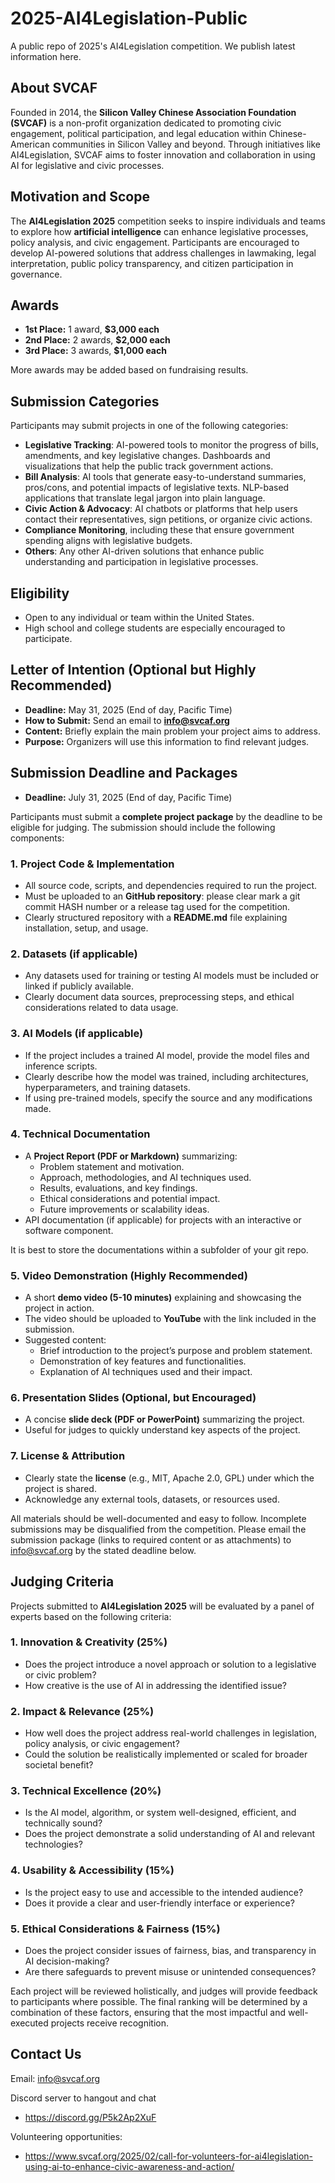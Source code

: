# 2025-AI4Legislation-Public

A public repo of 2025's AI4Legislation competition. We publish latest information here. 

## About SVCAF  
Founded in 2014, the **Silicon Valley Chinese Association Foundation (SVCAF)** is a non-profit organization dedicated to promoting civic engagement, political participation, and legal education within Chinese-American communities in Silicon Valley and beyond. Through initiatives like AI4Legislation, SVCAF aims to foster innovation and collaboration in using AI for legislative and civic processes.  

## Motivation and Scope  
The **AI4Legislation 2025** competition seeks to inspire individuals and teams to explore how **artificial intelligence** can enhance legislative processes, policy analysis, and civic engagement. Participants are encouraged to develop AI-powered solutions that address challenges in lawmaking, legal interpretation, public policy transparency, and citizen participation in governance.  

## Awards
- **1st Place:** 1 award, **$3,000 each**  
- **2nd Place:** 2 awards, **$2,000 each**  
- **3rd Place:** 3 awards, **$1,000 each**  

More awards may be added based on fundraising results.
  
## Submission Categories  
Participants may submit projects in one of the following categories:
* **Legislative Tracking**: AI-powered tools to monitor the progress of bills, amendments, and key legislative changes.
Dashboards and visualizations that help the public track government actions.
* **Bill Analysis**:  AI tools that generate easy-to-understand summaries, pros/cons, and potential impacts of legislative texts. NLP-based applications that translate legal jargon into plain language.
* **Civic Action & Advocacy**: AI chatbots or platforms that help users contact their representatives, sign petitions, or organize civic actions.
* **Compliance Monitoring**, including these that ensure government spending aligns with legislative budgets.
* **Others**: Any other AI-driven solutions that enhance public understanding and participation in legislative processes.

## Eligibility
- Open to any individual or team within the United States.  
- High school and college students are especially encouraged to participate.  

## Letter of Intention (Optional but Highly Recommended)
- **Deadline:** May 31, 2025 (End of day, Pacific Time)  
- **How to Submit:** Send an email to **info@svcaf.org**  
- **Content:** Briefly explain the main problem your project aims to address.  
- **Purpose:** Organizers will use this information to find relevant judges.  

## Submission Deadline and Packages
- **Deadline:** July 31, 2025 (End of day, Pacific Time)  

Participants must submit a **complete project package** by the deadline to be eligible for judging. The submission should include the following components:  

### 1. **Project Code & Implementation**  
- All source code, scripts, and dependencies required to run the project.  
- Must be uploaded to an **GitHub repository**: please clear mark a git commit HASH number or a release tag used for the competition.
- Clearly structured repository with a **README.md** file explaining installation, setup, and usage.  

### 2. **Datasets (if applicable)**  
- Any datasets used for training or testing AI models must be included or linked if publicly available.  
- Clearly document data sources, preprocessing steps, and ethical considerations related to data usage.  

### 3. **AI Models (if applicable)**  
- If the project includes a trained AI model, provide the model files and inference scripts.  
- Clearly describe how the model was trained, including architectures, hyperparameters, and training datasets.  
- If using pre-trained models, specify the source and any modifications made.  

### 4. **Technical Documentation**  
- A **Project Report (PDF or Markdown)** summarizing:  
  - Problem statement and motivation.  
  - Approach, methodologies, and AI techniques used.  
  - Results, evaluations, and key findings.  
  - Ethical considerations and potential impact.  
  - Future improvements or scalability ideas.  
- API documentation (if applicable) for projects with an interactive or software component.  

It is best to store the documentations within a subfolder of your git repo. 

### 5. **Video Demonstration (Highly Recommended)**  
- A short **demo video (5-10 minutes)** explaining and showcasing the project in action.  
- The video should be uploaded to **YouTube** with the link included in the submission.  
- Suggested content:  
  - Brief introduction to the project’s purpose and problem statement.  
  - Demonstration of key features and functionalities.  
  - Explanation of AI techniques used and their impact.  

### 6. **Presentation Slides (Optional, but Encouraged)**  
- A concise **slide deck (PDF or PowerPoint)** summarizing the project.  
- Useful for judges to quickly understand key aspects of the project.  

### 7. **License & Attribution**  
- Clearly state the **license** (e.g., MIT, Apache 2.0, GPL) under which the project is shared.  
- Acknowledge any external tools, datasets, or resources used.  

All materials should be well-documented and easy to follow. Incomplete submissions may be disqualified from the competition.  Please email the submission package (links to required content or as attachments) to info@svcaf.org by the stated deadline below.

## Judging Criteria  

Projects submitted to **AI4Legislation 2025** will be evaluated by a panel of experts based on the following criteria:  

### 1. **Innovation & Creativity (25%)**  
- Does the project introduce a novel approach or solution to a legislative or civic problem?  
- How creative is the use of AI in addressing the identified issue?  

### 2. **Impact & Relevance (25%)**  
- How well does the project address real-world challenges in legislation, policy analysis, or civic engagement?  
- Could the solution be realistically implemented or scaled for broader societal benefit?  

### 3. **Technical Excellence (20%)**  
- Is the AI model, algorithm, or system well-designed, efficient, and technically sound?  
- Does the project demonstrate a solid understanding of AI and relevant technologies?  

### 4. **Usability & Accessibility (15%)**  
- Is the project easy to use and accessible to the intended audience?  
- Does it provide a clear and user-friendly interface or experience?  

### 5. **Ethical Considerations & Fairness (15%)**  
- Does the project consider issues of fairness, bias, and transparency in AI decision-making?  
- Are there safeguards to prevent misuse or unintended consequences?  

Each project will be reviewed holistically, and judges will provide feedback to participants where possible. The final ranking will be determined by a combination of these factors, ensuring that the most impactful and well-executed projects receive recognition.  

## Contact Us

Email: info@svcaf.org

Discord server to hangout and chat
* https://discord.gg/P5k2Ap2XuF

Volunteering opportunities:
* https://www.svcaf.org/2025/02/call-for-volunteers-for-ai4legislation-using-ai-to-enhance-civic-awareness-and-action/
